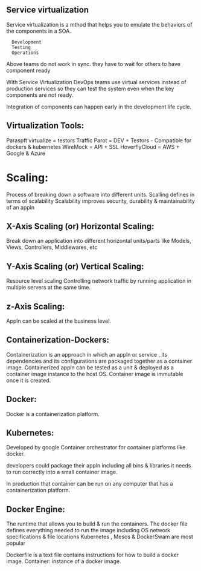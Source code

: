Service virtualization
----------------------

Service virtualization is a mthod that helps you to emulate the behaviors of the components in a SOA.
```
  Development
  Testing 
  Operations
```
Above teams do not work in sync. they have to wait for others to have component ready

With Service Virtualization DevOps teams use virtual services instead of production services so they can test the system even when the key components are not ready.

Integration of components can happen early in the development life cycle.

Virtualization Tools:
---------------------
  Paraspft virtualize   = testors
  Traffic Parot         = DEV + Testors - Compatible for dockers & kubernetes
  WireMock              = API + SSL
  HoverflyCloud         = AWS + Google & Azure
  
  Scaling:
  ========
  
  Process of breaking down a software into different units.
  Scalling defines in terms of scalability
  Scalability improves security, durability & maintainability of an appln
  
  X-Axis Scaling (or) Horizontal Scaling:
  -----------------------------------------
  Break down an application into different horizontal units/parts like Models, Views, Controllers, Middlewares, etc
  
  Y-Axis Scaling (or) Vertical Scaling:
  --------------------------------------
  Resource level scaling
  Controlling network traffic by running application in multiple servers at the same time.
  
  z-Axis Scaling:
  ------------------
  Appln can be scaled at the business level.
  
Containerization-Dockers:
--------------------------

Containerization is an approach in which an appln or service , its dependencies and its configurations are packaged together as a container image.
Containerized appln can be tested as a  unit & deployed as a container image instance to the host OS.
Container image is immutable once it is created.

Docker:
--------
Docker is a containerization platform.

Kubernetes:
-----------
Developed by google
Container orchestrator for container platforms like docker.

developers could package their appln including all bins & libraries it needs to run correctly into a small container image.

In production that container can be run on any computer that has a containerization platform.

Docker Engine:
---------------

The runtime that allows you to build & run the containers.
The docker file defines everything needed to run the image including OS network specifications & file locations
Kubernetes , Mesos & DockerSwam are most popular 

Dockerfile is a text file contains instructions for how to build a docker image.
Container: instance of a docker image.
